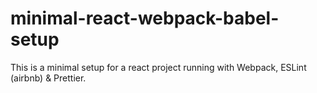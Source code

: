 # minimal-react-webpack-babel-setup
This is a minimal setup for a react project running with Webpack, ESLint (airbnb) &amp; Prettier.
